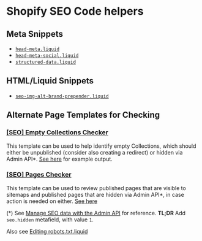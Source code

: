 # Shopify SEO Code helpers

## Meta Snippets

* [`head-meta.liquid`](https://github.com/digital-stronghold/seo-shopify/blob/master/theme/snippets/head-meta.liquid)
* [`head-meta-social.liquid`](https://github.com/digital-stronghold/seo-shopify/blob/master/theme/snippets/head-meta-social.liquid)
* [`structured-data.liquid`](https://github.com/digital-stronghold/seo-shopify/blob/master/theme/snippets/structured-data.liquid)

## HTML/Liquid Snippets

* [`seo-img-alt-brand-prepender.liquid`](https://github.com/digital-stronghold/seo-shopify/blob/master/theme/snippets/seo-img-alt-brand-prepender.liquid)

## Alternate Page Templates for Checking

### [[SEO] Empty Collections Checker](https://github.com/digital-stronghold/seo-shopify/blob/master/theme/templates/page.check.collections.liquid)

This template can be used to help identify empty Collections, which should either be unpublished (consider also creating a redirect) or hidden via Admin API*. [See here](https://www.taylorstitch.com/pages/seo-check-collections) for example output.

### [[SEO] Pages Checker](https://github.com/digital-stronghold/seo-shopify/blob/master/theme/templates/page.check.pages.liquid)

This template can be used to review published pages that are visible to sitemaps and published pages that are hidden via Admin API*, in case action is needed on either. [See here]()

(*) See [Manage SEO data with the Admin API](https://shopify.dev/api/examples/marketing-seo) for reference. **TL;DR** Add `seo.hidden` metafield, with value `1`.

Also see [Editing robots.txt.liquid ](https://help.shopify.com/en/manual/promoting-marketing/seo/editing-robots-txt)